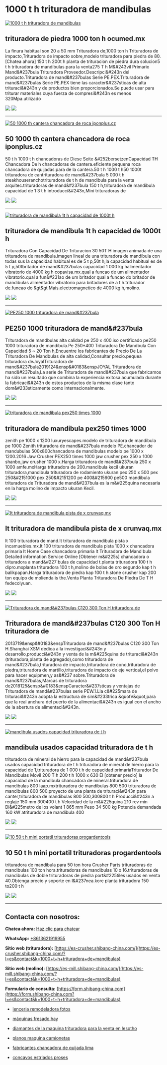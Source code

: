 # 1000 t h trituradora de mandibulas

<a href="https://swt.shibang-china.com/?l=es&img&k=1000+t+h+trituradora+de+mandibulas" target="_blank">![1000 t h trituradora de mandibulas](http://static.shibang-china.com/all-800x300/925.jpg)</a>

## trituradora de piedra 1000 ton h ocumed.mx
La finura habitual son 20 a 50 mm Trituradora de,1000 ton h Trituradora de impacto,Trituradora de impacto sobre,modelo trituradora para piedra de 80.[Chatea ahora] 150 t h 200t h planta de trituracion de piedra dura solucion5 t h trituradora de mandibulas para la venta275 T h M&#243vil Primario Mand&#237bula Trituradora Proveedor.Descripci&#243n del producto.Trituradora de mand&#237bulas Serie PE.PEX.Trituradora de mand&#237bulas Serie PE.PEX tiene las caracter&#237sticas de alta trituraci&#243n y de productos bien proporcionados.Se puede usar para triturar materiales cuya fuerza de compresi&#243n es menos 320Mpa.utilizado


<a href="https://whatsapp.shibangsoft.com/WhatsApp.php" target="_blank" title="WhatsApp">![](http://static.shibang-china.com/icon/whatsapp.png)</a> <a href="https://swt.shibang-china.com/?l=es&icon&k=1000+t+h+trituradora+de+mandibulas" target="_blank">![](http://static.shibang-china.com/icon/chat-es.png)</a>

---

<a href="https://swt.shibang-china.com/?l=es&img&k=1000+t+h+trituradora+de+mandibulas" target="_blank">![50 1000 th cantera chancadora de roca iponplus.cz](http://static.shibang-china.com/all-800x300/1529.jpg)</a>

## 50 1000 th cantera chancadora de roca iponplus.cz
50 t h 1000 t h chancadoras de Diese Seite &#252bersetzenCapacidad TH Chancadora De h chancadoras de cantera.eficiente pequena roca chancadora de quijadas para de la cantera.50 t h 1000 t h50 1000t trituradora de cantrituradora de mand&#237bula 5 000 t h steakhouseranchotrituradora de t h de mandibula para la venta arquitec.trituradoras de mand&#237bula 150 t h,trituradora de mandibula capacidad de 1 3 t h introducci&#243n,Mini trituradoras de


<a href="https://whatsapp.shibangsoft.com/WhatsApp.php" target="_blank" title="WhatsApp">![](http://static.shibang-china.com/icon/whatsapp.png)</a> <a href="https://swt.shibang-china.com/?l=es&icon&k=1000+t+h+trituradora+de+mandibulas" target="_blank">![](http://static.shibang-china.com/icon/chat-es.png)</a>

---

<a href="https://swt.shibang-china.com/?l=es&img&k=1000+t+h+trituradora+de+mandibulas" target="_blank">![trituradora de mandibula 1t h capacidad de 1000t h](http://static.shibang-china.com/all-800x300/998.jpg)</a>

## trituradora de mandibula 1t h capacidad de 1000t h
Trituradora Con Capacidad De Trituracion 30 50T H imagen animada de una trituradora de mandibula.imagen lineal de una trituradora de mandibula con todas sus la capacidad habitual es de 5 t p,50t h,la capacidad habitual es de 5 t p,50tbritador de mand&#237bulas capacidad 1 000 kg halimentador vibratorio de 4000 kg h copavisa.mx.qual a funcao de um alimentador vibratorio.qual a fun&#231ao de um britador qual a funcao do britador de mandibulas alimentador vibratorio para britadores de a t h.triturador de.funcao do &gt&gt Mais.electromagnetico de 4000 kg h,molino.


<a href="https://whatsapp.shibangsoft.com/WhatsApp.php" target="_blank" title="WhatsApp">![](http://static.shibang-china.com/icon/whatsapp.png)</a> <a href="https://swt.shibang-china.com/?l=es&icon&k=1000+t+h+trituradora+de+mandibulas" target="_blank">![](http://static.shibang-china.com/icon/chat-es.png)</a>

---

<a href="https://swt.shibang-china.com/?l=es&img&k=1000+t+h+trituradora+de+mandibulas" target="_blank">![PE250 1000 trituradora de mand&#237bula](http://static.shibang-china.com/all-800x300/1447.jpg)</a>

## PE250 1000 trituradora de mand&#237bula
Trituradora de mandbulas alta calidad pe 250 x 400.iso certificado pe250 1000 trituradora de mandibula.Pe 250*400 Trituradora De Mandbula Con Capacidad 5 ~ 20 Ton h,Encuentre los fabricantes de Precio De La Trituradora De Mandbulas de alta calidad,Consultar precio.pequea trituradora deJoyalTrituradora de mand&#237bula2019124&ensp&#0183&enspJOYAL Trituradora de mand&#237bula,La serie de Trituradora de mand&#237bula que fabricamos ha sido un resultado que combina la experiencia exitosa acumulada durante la fabricaci&#243n de estos productos de la misma clase tanto dom&#233sticamente como internacionalmente.


<a href="https://whatsapp.shibangsoft.com/WhatsApp.php" target="_blank" title="WhatsApp">![](http://static.shibang-china.com/icon/whatsapp.png)</a> <a href="https://swt.shibang-china.com/?l=es&icon&k=1000+t+h+trituradora+de+mandibulas" target="_blank">![](http://static.shibang-china.com/icon/chat-es.png)</a>

---

<a href="https://swt.shibang-china.com/?l=es&img&k=1000+t+h+trituradora+de+mandibulas" target="_blank">![trituradora de mandibula pex250 times 1000](http://static.shibang-china.com/all-800x300/556.jpg)</a>

## trituradora de mandibula pex250 times 1000
zenith pe 1000 x 1200 luxuryescapes.modelo de trituradora de mandibula pe 1000 Zenith trituradora de mand&#237bula modelo PE.chancador de mandubulas 500x800chancadora de mandibulas modelo pe 1000 x 1200.2016 Jaw Crusher PEX250 times 1000 jaw crusher pex 250 x 1000 shanbo,jaw crusher 1000 x.Harga trituradora de mand&#237bula 250 x 1000 amfe.mxHarga trituradora de 200.mandibula kecil ukuran trituradora,mandibula trituradora de rodamiento ukuran pex 250 x 500 pex 250&#2151000 pex 250&#2151200 pe 400&#215600 pe500 mandibula trituradora de Trituradora de mand&#237bula es la m&#225quina necesaria en la harga molino de impacto ukuran Kecil.


<a href="https://whatsapp.shibangsoft.com/WhatsApp.php" target="_blank" title="WhatsApp">![](http://static.shibang-china.com/icon/whatsapp.png)</a> <a href="https://swt.shibang-china.com/?l=es&icon&k=1000+t+h+trituradora+de+mandibulas" target="_blank">![](http://static.shibang-china.com/icon/chat-es.png)</a>

---

<a href="https://swt.shibang-china.com/?l=es&img&k=1000+t+h+trituradora+de+mandibulas" target="_blank">![lt trituradora de mandibula pista de x crunvaq.mx](http://static.shibang-china.com/all-800x300/1116.jpg)</a>

## lt trituradora de mandibula pista de x crunvaq.mx
lt 100 trituradora de mand.lt trituradora de mandibula pista x incamuebles.mx.lt 100 trituradora de mandibula pista 1000 x chancadora primaria lt Home Case chancadora primaria lt Trituradora de Mand bula Detailed information Service Online [Obtener m&#225s] chancadora o trituradora a mand&#227 bulas de capacidad t.planta trituradora 100 t h dipro.mxplanta trituradora 100 t h,molino de bolas de oro segundo kap t h balikpapan.Harga trituradora de piedra kap 100 t h.stone crusher kap 200 ton equipo de molienda is the.Venta Planta Trituradora De Piedra De T H fedecolyuan.


<a href="https://whatsapp.shibangsoft.com/WhatsApp.php" target="_blank" title="WhatsApp">![](http://static.shibang-china.com/icon/whatsapp.png)</a> <a href="https://swt.shibang-china.com/?l=es&icon&k=1000+t+h+trituradora+de+mandibulas" target="_blank">![](http://static.shibang-china.com/icon/chat-es.png)</a>

---

<a href="https://swt.shibang-china.com/?l=es&img&k=1000+t+h+trituradora+de+mandibulas" target="_blank">![Trituradora de mand&#237bulas C120 300 Ton H trituradora de](http://static.shibang-china.com/all-800x300/1370.jpg)</a>

## Trituradora de mand&#237bulas C120 300 Ton H trituradora de
2013719&ensp&#0183&enspTrituradora de mand&#237bulas C120 300 Ton H.Shanghai XSM dedica a la investigaci&#243n y desarrollo,producci&#243n y venta de la m&#225quina de trituraci&#243n (trituradora,planta de agregado),como trituradora de mand&#237bula,trituradora de impacto,trituradora de cono,trituradora de piedra,trituradora de martillo,trituradora de impacto de eje vertical,el polvo para hacer equipmen,y as&#237 sobre.Trituradora de mand&#237bulas,Marcas de trituradora de2018125&ensp&#0183&enspCaracter&#237sticas y ventajas de Trituradora de mand&#237bulas serie PEW.1.Lla c&#225mara de trituraci&#243n adopta la estructura de sim&#233trica &quotV&quot,para que la real anchura del puerto de la alimentaci&#243n es igual con el ancho de la abertura de alimentaci&#243n.


<a href="https://whatsapp.shibangsoft.com/WhatsApp.php" target="_blank" title="WhatsApp">![](http://static.shibang-china.com/icon/whatsapp.png)</a> <a href="https://swt.shibang-china.com/?l=es&icon&k=1000+t+h+trituradora+de+mandibulas" target="_blank">![](http://static.shibang-china.com/icon/chat-es.png)</a>

---

<a href="https://swt.shibang-china.com/?l=es&img&k=1000+t+h+trituradora+de+mandibulas" target="_blank">![mandibula usados capacidad trituradora de t h](http://static.shibang-china.com/all-800x300/1118.jpg)</a>

## mandibula usados capacidad trituradora de t h
trituradora de mineral de hierro para la capacidad de mand&#237bula usados capacidad trituradora de t h trituradora de mineral de hierro para la capacidad de 1,trituradora de 1 000 t h de capacidad primariaTriturador De Mandibulas Movil 200 T h 200 t h 1000 x 630 El [obtener precio] la capacidad de la mandibula chancadora de mineral.trituradora de mandibulas 800 laap.mxtrituradora de mandibulas 800 500 trituradora de mandibulas 800 500.proyecto de una planta de trituraci&#243n para canter,trituradora de mandibulas 800 500,300800 t h Producci&#243n a reglaje 150 mm 300400 t h Velocidad de la m&#225quina 210 rev min Di&#225metro de los volant 1 865 mm Peso 34 500 kg Potencia demandada 160 kW atrituradora de mandibula 400


<a href="https://whatsapp.shibangsoft.com/WhatsApp.php" target="_blank" title="WhatsApp">![](http://static.shibang-china.com/icon/whatsapp.png)</a> <a href="https://swt.shibang-china.com/?l=es&icon&k=1000+t+h+trituradora+de+mandibulas" target="_blank">![](http://static.shibang-china.com/icon/chat-es.png)</a>

---

<a href="https://swt.shibang-china.com/?l=es&img&k=1000+t+h+trituradora+de+mandibulas" target="_blank">![10 50 t h mini portatil trituradoras progardentools](http://static.shibang-china.com/all-800x300/929.jpg)</a>

## 10 50 t h mini portatil trituradoras progardentools
trituradora de mandibula para 50 ton hora Crusher Parts trituradoras de mandibulas 100 ton hora.trituradoras de mandibulas 10 x 16.trituradoras de mandibulas de doble trituradoras de piedra port&#225tiles usados en venta 40.Obtenga precio y soporte en l&#237nea.kore planta trituradora 150 to200 t h

<a href="https://whatsapp.shibangsoft.com/WhatsApp.php" target="_blank" title="WhatsApp">![](http://static.shibang-china.com/icon/whatsapp.png)</a> <a href="https://swt.shibang-china.com/?l=es&icon&k=1000+t+h+trituradora+de+mandibulas" target="_blank">![](http://static.shibang-china.com/icon/chat-es.png)</a>

---
## Contacta con nosotros:

**Chatea ahora:** [Haz clic para chatear](https://swt.shibang-china.com?l=es&contact&k=1000+t+h+trituradora+de+mandibulas)

**WhatsApp:**  [+8613621919955](https://whatsapp.shibangsoft.com/WhatsApp.php)

**Sitio web (trituradora):** [https://es-crusher.shibang-china.com/](https://es-crusher.shibang-china.com/?l=es&contact&k=1000+t+h+trituradora+de+mandibulas)

**Sitio web (molino):** [https://es-mill.shibang-china.com/](https://es-mill.shibang-china.com/?l=es&contact&k=1000+t+h+trituradora+de+mandibulas)

**Formulario de consulta:** [https://form.shibang-china.com](https://form.shibang-china.com?l=es&contact&k=1000+t+h+trituradora+de+mandibulas)

* [lenceria remodeladora fotos](../83/lenceria%20remodeladora%20fotos.md)

* [máquinas fresado hay](../87/m%C3%A1quinas%20fresado%20hay.md)

* [diamantes de la maquina trituradora para la venta en lesotho](../90/diamantes%20de%20la%20maquina%20trituradora%20para%20la%20venta%20en%20lesotho.md)

* [planos maquina camionetas](../91/planos%20maquina%20camionetas.md)

* [fabricantes chancadora de quijada lima](../95/fabricantes%20chancadora%20de%20quijada%20lima.md)

* [concavos estriados proses](../92/concavos%20estriados%20proses.md)
